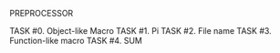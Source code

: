 PREPROCESSOR

TASK #0. Object-like Macro
TASK #1. Pi
TASK #2. File name
TASK #3. Function-like macro
TASK #4. SUM